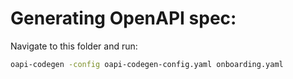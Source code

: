 # Generating OpenAPI spec:

Navigate to this folder and run:

```bash
oapi-codegen -config oapi-codegen-config.yaml onboarding.yaml
```